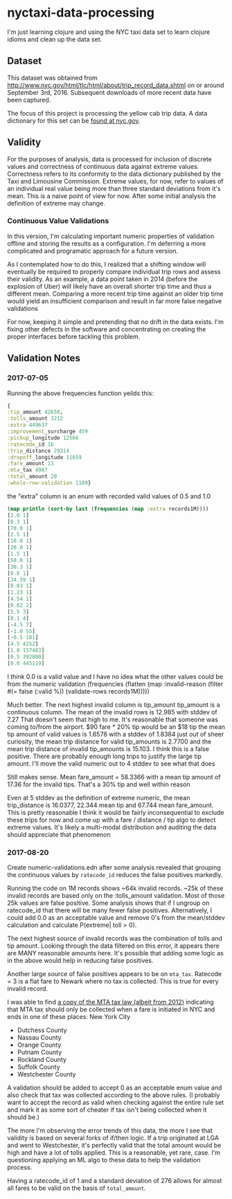 # nyctaxi-data-processing
I'm just learning clojure and using the NYC taxi data set to learn clojure
idioms and clean up the data set.

## Dataset

This dataset was obtained from
http://www.nyc.gov/html/tlc/html/about/trip_record_data.shtml on or
around September 3rd, 2016. Subsequent downloads of more recent data
have been captured.

The focus of this project is processing the yellow cab trip data. A data
dictionary for this set can be [found at
nyc.gov](http://www.nyc.gov/html/tlc/downloads/pdf/data_dictionary_trip_records_yellow.pdf).

## Validity

For the purposes of analysis, data is processed for inclusion of
discrete values and correctness of continuous data against extreme values.
Correctness refers to its conformity to the data
dictionary published by the Taxi and Limousine Commission. Extreme
values, for now, refer to values of an individual real value being more than
three standard deviations from it's mean. This is a naive point of view
for now. After some initial analysis the definition of extreme may
change.

### Continuous Value Validations

In this version, I'm calculating important numeric properties of validation
offline and storing the results as a configuration. I'm deferring a more
complicated and programatic approach for a future version.

As I contemplated how to do this, I realized that a shifting window will
eventually be required to properly compare individual trip rows and assess
their validity. As an example, a data point taken in 2014 (before the explosion
of Uber) will likely have an overall shorter trip time and thus a different mean.
Comparing a more recent trip time against an older trip time would yield an
insufficient comparison and result in far more false negative validations

For now, keeping it simple and pretending that no drift in the data exists.
I'm fixing other defects in the software and concentrating on creating
the proper interfaces before tackling this problem.


## Validation Notes


### 2017-07-05
Running the above frequencies function yeilds this:

```clojure
{
:tip_amount 42658,
:tolls_amount 3212
:extra 449637
:improvement_surcharge 459
:pickup_longitude 12566
:ratecode_id 16
:trip_distance 29314
:dropoff_longitude 11659
:fare_amount 13
:mta_tax 4987
:total_amount 20
:whole-row-validation 1109}
```
the "extra" column is an enum with recorded valid values of 0.5 and 1.0

```clojure
(map println (sort-by last (frequencies (map :extra records1M))))
[2.0 1]
[0.3 1]
[70.0 1]
[2.5 1]
[10.0 1]
[20.0 1]
[1.5 1]
[50.0 1]
[30.3 1]
[0.8 1]
[34.59 1]
[0.03 1]
[1.23 1]
[4.54 1]
[0.02 2]
[5.5 3]
[0.1 4]
[-4.5 7]
[-1.0 55]
[-0.5 181]
[4.5 4252]
[1.0 157483]
[0.5 392880]
[0.0 445119]
```

I think 0.0 is a valid value and I have no idea what the other values could be
from the numeric validation
(frequencies (flatten (map :invalid-reason (filter #(= false (:valid %)) (validate-rows records1M)))))

Much better. The next highest invalid column is tip_amount
tip_amount is a continuous column. The mean of the invalid rows is 12.985 with
stddev of 7.27 That doesn't seem that high to me. It's reasonable that someone
was coming to/from the airport. $90 fare * 20% tip would be an $18 tip
the mean tip amount of valid values is 1.6578 with a stddev of 1.8384
just out of sheer curiosity, the mean trip distance for valid tip_amounts is
2.7700 and the mean trip distance of invalid tip_amounts is 15.103. I think
this is a false positive. There are probably enough long trips to justify the
large tip amount. I'll move the valid numeric out to 4 stddev to see what that
does

Still makes sense. Mean fare_amount = 58.3366 with a mean tip amount of 17.36
for the invalid tips. That's a 30% tip and well within reason

Even at 5 stddev as the definition of extreme numeric, the mean trip_distance
is 16.0377, 22.344 mean tip and 67.744 mean fare_amount. This is pretty reasonable
I think it would be fairly inconsequential to exclude these trips for now
and come up with a fare / distance / tip algo to detect extreme values. It's
likely a multi-modal distribution and auditing the data should appreciate that
phenomenon


### 2017-08-20

Create numeric-validations.edn after some analysis revealed that
grouping the continuous values by `ratecode_id` reduces the false
positives markedly.

Running the code on 1M records shows ~64k invalid records. ~25k of these
invalid records are based only on the :tolls_amount validation. Most of
those 25k values are false positive. Some analysis shows that if I ungroup on
ratecode_id that there will be many fewer false positives.
Alternatively, I could add 0.0 as an acceptable value and remove 0's
from the mean/stddev calculation and calculate P(extreme| toll > 0).

The next highest source of invalid records was the combination of tolls
and tip amount. Looking through the data filtered on this error, it
appears there are MANY reasonable amounts here. It's possible that
adding some logic as in the above would help in reducing false
positives.

Another large source of false positives appears to be on `mta_tax`.
Ratecode = 3 is a flat fare to Newark where no tax is collected. This is
true for every invalid record.

I was able to find [a copy of the MTA tax law (albeit from
2012)](http://www.nyc.gov/html/tlc/downloads/pdf/taxi_fare_rules_passed.pdf)
indicating that MTA tax should only be collected when a fare is
initiated in NYC and ends in one of these places:
New York City

* Dutchess County
* Nassau County
* Orange County
* Putnam County
* Rockland County
* Suffolk County
* Westchester County

A validation should be added to accept 0 as an acceptable enum value and
also check that tax was collected according to the above rules. (I
probably want to accept the record as valid when checking against the
entire rule set and mark it as some sort of cheater if tax isn't being
collected when it should be.)

The more I'm observing the error trends of this data, the more I see
that validity is based on several forks of if/then logic. If a trip
originated at LGA and went to Westchester, it's perfectly valid that the
total amount would be high and have a lot of tolls applied. This is a
reasonable, yet rare, case. I'm questioning applying an ML algo to these
data to help the validation process.

Having a ratecode_id of 1 and a standard deviation of 276 allows for almost all
fares to be valid on the basis of `total_amount`.
